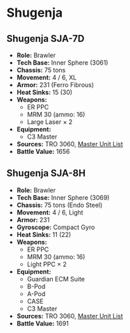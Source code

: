 # Shugenja
## Shugenja SJA-7D
- **Role:** Brawler
- **Tech Base:** Inner Sphere (3061)
- **Chassis:** 75 tons
- **Movement:** 4 / 6, XL
- **Armor:** 231 (Ferro Fibrous)
- **Heat Sinks:** 15 (30)
- **Weapons:**
  - ER PPC
  - MRM 30 (ammo: 16)
  - Large Laser × 2
- **Equipment:**
  - C3 Master
- **Sources:** TRO 3060, [Master Unit List](http://masterunitlist.info/Unit/Details/2942/shugenja-sja-7d)
- **Battle Value:** 1656

## Shugenja SJA-8H
- **Role:** Brawler
- **Tech Base:** Inner Sphere (3069)
- **Chassis:** 75 tons (Endo Steel)
- **Movement:** 4 / 6, Light
- **Armor:** 231
- **Gyroscope:** Compact Gyro
- **Heat Sinks:** 11 (22)
- **Weapons:**
  - ER PPC
  - MRM 30 (ammo: 16)
  - Light PPC × 2
- **Equipment:**
  - Guardian ECM Suite
  - B-Pod
  - A-Pod
  - CASE
  - C3 Master
- **Sources:** TRO 3060, [Master Unit List](http://masterunitlist.info/Unit/Details/2943/shugenja-sja-8h)
- **Battle Value:** 1691

